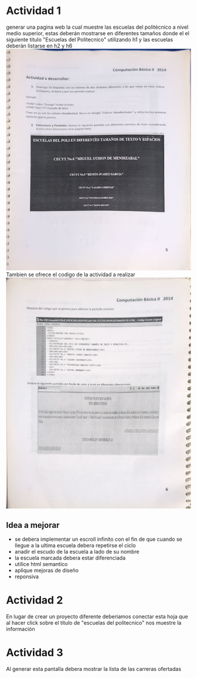 # Actividad 1
generar una pagina web la cual muestre las escuelas del politécnico a nivel medio superior, estas deberán mostrarse en diferentes tamaños donde el el siguiente titulo "Escuelas del Politecnico" utilizando h1 y las escuelas deberán listarse en h2 y h6
![Actividad 1](Escaneado_20241026-0023-01.jpg)
Tambien se ofrece el codigo de la actividad a realizar
![Codigo Act 1 + Actividad2](Escaneado_20241026-0023-02.jpg)
## Idea a mejorar
- se debera implementar un escroll infinito con el fin de que cuando se llegue a la ultima escuela debera repetirse el ciclo
- anadir el escudo de la escuela a lado de su nombre
- la escuela marcada debera estar diferenciada
- utilice html semantico 
- aplique mejoras de diseño
- reponsiva
# Actividad 2
En lugar de crear un proyecto diferente deberiamos conectar esta hoja que al hacer click sobre el titulo de "escuelas del politecnico" nos muestre la información 

# Actividad 3
Al generar esta pantalla debera mostrar la lista de las carreras ofertadas
